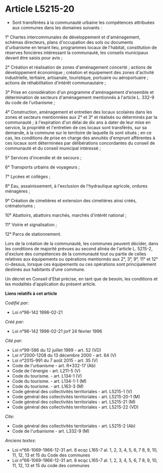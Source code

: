 # Article L5215-20

- Sont transférées à la communauté urbaine les compétences attribuées aux communes dans les domaines suivants :

1° Chartes intercommunales de développement et d'aménagement, schémas directeurs, plans d'occupation des sols ou documents
d'urbanisme en tenant lieu, programmes locaux de l'habitat, constitution de réserves foncières intéressant la communauté, les
conseils municipaux devant être saisis pour avis ;

2° Création et réalisation de zones d'aménagement concerté ; actions de développement économique ; création et équipement des
zones d'activité industrielle, tertiaire, artisanale, touristique, portuaire ou aéroportuaire ; actions de réhabilitation
d'intérêt communautaire ;

3° Prise en considération d'un programme d'aménagement d'ensemble et détermination de secteurs d'aménagement mentionnés à
l'article L. 332-9 du code de l'urbanisme ;

4° Construction, aménagement et entretien des locaux scolaires dans les zones et secteurs mentionnées aux 2° et 3° et
réalisés ou déterminés par la communauté ; à l'expiration d'un délai de dix ans à dater de leur mise en service, la propriété
et l'entretien de ces locaux sont transférés, sur sa demande, à la commune sur le territoire de laquelle ils sont situés ; en
ce cas, les conditions de prise en charge des annuités d'emprunt afférentes à ces locaux sont déterminées par délibérations
concordantes du conseil de communauté et du conseil municipal intéressé ;

5° Services d'incendie et de secours ;

6° Transports urbains de voyageurs ;

7° Lycées et collèges ;

8° Eau, assainissement, à l'exclusion de l'hydraulique agricole, ordures ménagères ;

9° Création de cimetières et extension des cimetières ainsi créés, crématoriums ;

10° Abattoirs, abattoirs marchés, marchés d'intérêt national ;

11° Voirie et signalisation ;

12° Parcs de stationnement.

Lors de la création de la communauté, les communes peuvent décider, dans les conditions de majorité prévues au second alinéa
de l'article L. 5215-2, d'exclure des compétences de la communauté tout ou partie de celles relatives aux équipements ou
opérations mentionnés aux 2°, 3°, 9°, 11° et 12° ci-dessus, lorsque ces équipements ou ces opérations sont principalement
destinés aux habitants d'une commune.

Un décret en Conseil d'Etat précise, en tant que de besoin, les conditions et les modalités d'application du présent article.

**Liens relatifs à cet article**

_Codifié par_:

  - Loi n°96-142 1996-02-21

_Créé par_:

  - Loi n°96-142 1996-02-21 jorf 24 février 1996

_Cité par_:

  - Loi n°99-586 du 12 juillet 1999 - art. 52 (VD)
  - Loi n°2000-1208 du 13 décembre 2000 - art. 64 (V)
  - Loi n°2015-991 du 7 août 2015 - art. 35 (V)
  - Code de l'urbanisme - art. R*332-17 (Ab)
  - Code de l'énergie - art. L211-5 (V)
  - Code du tourisme. - art. L134-1 (V)
  - Code du tourisme. - art. L134-1-1 (M)
  - Code du tourisme. - art. L163-3 (M)
  - Code général des collectivités territoriales - art. L5215-1 (V)
  - Code général des collectivités territoriales - art. L5215-20-1 (M)
  - Code général des collectivités territoriales - art. L5215-21 (M)
  - Code général des collectivités territoriales - art. L5215-22 (VD)

_Cite_:

  - Code général des collectivités territoriales - art. L5215-2 (Ab)
  - Code de l'urbanisme - art. L332-9 (M)

_Anciens textes_:

  - Loi n°66-1069-1966-12-31 art. 8 ecqc L165-7 al. 1, 2, 3, 4, 5, 6, 7 8, 9, 10, 11, 12, 13 et 15 du Code des communes
  - Loi n°66-1069-1966-12-31 art. 8 ecqc L165-7 al. 1, 2, 3, 4, 5, 6, 7 8, 9, 10, 11, 12, 13 et 15 du code des communes
